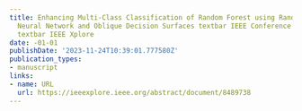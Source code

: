 ```yaml
---
title: Enhancing Multi-Class Classification of Random Forest using Random Vector Functional
  Neural Network and Oblique Decision Surfaces textbar IEEE Conference Publication
  textbar IEEE Xplore
date: -01-01
publishDate: '2023-11-24T10:39:01.777580Z'
publication_types:
- manuscript
links:
- name: URL
  url: https://ieeexplore.ieee.org/abstract/document/8489738
---
```

